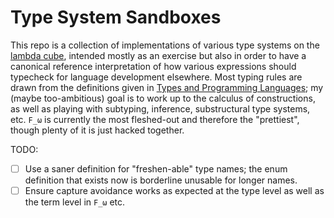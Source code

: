 # Type System Sandboxes

This repo is a collection of implementations of various type systems on
the [lambda cube](https://en.wikipedia.org/wiki/Lambda_cube), intended
mostly as an exercise but also in order to have a canonical reference
interpretation of how various expressions should typecheck for language
development elsewhere. Most typing rules are drawn from the definitions
given in [Types and Programming Languages](https://www.amazon.com/Types-Programming-Languages-MIT-Press);
my (maybe too-ambitious) goal is to work up to the calculus of
constructions, as well as playing with subtyping, inference,
substructural type systems, etc. `F_ω` is currently the most
fleshed-out and therefore the "prettiest", though plenty of it is just
hacked together.

TODO:

- [ ] Use a saner definition for "freshen-able" type names; the enum
  definition that exists now is borderline unusable for longer names.
- [ ] Ensure capture avoidance works as expected at the type level as well
  as the term level in `F_ω` etc.
